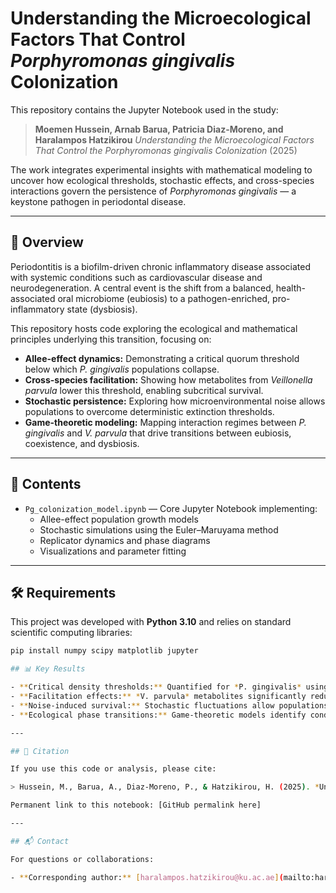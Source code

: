 # Understanding the Microecological Factors That Control *Porphyromonas gingivalis* Colonization

This repository contains the Jupyter Notebook used in the study:

> **Moemen Hussein, Arnab Barua, Patricia Diaz-Moreno, and Haralampos Hatzikirou** *Understanding the Microecological Factors That Control the Porphyromonas gingivalis Colonization* (2025)

The work integrates experimental insights with mathematical modeling to uncover how ecological thresholds, stochastic effects, and cross-species interactions govern the persistence of *Porphyromonas gingivalis* — a keystone pathogen in periodontal disease.

---

## 📑 Overview

Periodontitis is a biofilm-driven chronic inflammatory disease associated with systemic conditions such as cardiovascular disease and neurodegeneration. A central event is the shift from a balanced, health-associated oral microbiome (eubiosis) to a pathogen-enriched, pro-inflammatory state (dysbiosis).

This repository hosts code exploring the ecological and mathematical principles underlying this transition, focusing on:

- **Allee-effect dynamics:** Demonstrating a critical quorum threshold below which *P. gingivalis* populations collapse.
- **Cross-species facilitation:** Showing how metabolites from *Veillonella parvula* lower this threshold, enabling subcritical survival.
- **Stochastic persistence:** Exploring how microenvironmental noise allows populations to overcome deterministic extinction thresholds.
- **Game-theoretic modeling:** Mapping interaction regimes between *P. gingivalis* and *V. parvula* that drive transitions between eubiosis, coexistence, and dysbiosis.

---

## 📓 Contents

- `Pg_colonization_model.ipynb` — Core Jupyter Notebook implementing:
  - Allee-effect population growth models  
  - Stochastic simulations using the Euler–Maruyama method  
  - Replicator dynamics and phase diagrams  
  - Visualizations and parameter fitting

---

## 🛠️ Requirements

This project was developed with **Python 3.10** and relies on standard scientific computing libraries:

```bash
pip install numpy scipy matplotlib jupyter

## 📊 Key Results

- **Critical density thresholds:** Quantified for *P. gingivalis* using cubic Allee-effect models.  
- **Facilitation effects:** *V. parvula* metabolites significantly reduce the colonization threshold, shifting microbial dynamics.  
- **Noise-induced survival:** Stochastic fluctuations allow populations below deterministic thresholds to persist.  
- **Ecological phase transitions:** Game-theoretic models identify conditions separating eubiotic, dysbiotic, coexistence, and bistable regimes.

---

## 📘 Citation

If you use this code or analysis, please cite:

> Hussein, M., Barua, A., Diaz-Moreno, P., & Hatzikirou, H. (2025). *Understanding the Microecological Factors That Control the Porphyromonas gingivalis Colonization*. [npj system biology and applications], [Volume(Issue)], [Pages]. DOI: []

Permanent link to this notebook: [GitHub permalink here]

---

## 📬 Contact

For questions or collaborations:

- **Corresponding author:** [haralampos.hatzikirou@ku.ac.ae](mailto:haralampos.hatzikirou@ku.ac.ae)  


